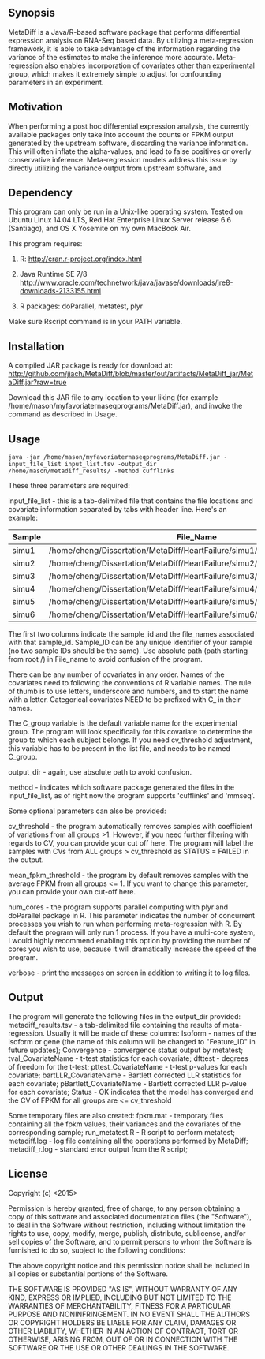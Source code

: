 ## Synopsis

MetaDiff is a Java/R-based software package that performs differential expression analysis on RNA-Seq based data.
By utilizing a meta-regression framework, it is able to take advantage of the information regarding the variance of the estimates to make the inference more accurate.
Meta-regression also enables incorporation of covariates other than experimental group, which makes it extremely simple to adjust for confounding parameters in an experiment.

## Motivation

When performing a post hoc differential expression analysis, the currently available packages only take into account the counts or FPKM output generated by the upstream software, discarding the variance information.
This will often inflate the alpha-values, and lead to false positives or overly conservative inference. Meta-regression models address this issue by directly utilizing the variance output from upstream software, and

## Dependency

This program can only be run in a Unix-like operating system.
Tested on Ubuntu Linux 14.04 LTS, Red Hat Enterprise Linux Server release 6.6 (Santiago), and OS X Yosemite on my own MacBook Air.

This program requires:

1. R:
http://cran.r-project.org/index.html

2. Java Runtime SE 7/8
http://www.oracle.com/technetwork/java/javase/downloads/jre8-downloads-2133155.html

3. R packages:
doParallel, metatest, plyr

Make sure Rscript command is in your PATH variable.


## Installation

A compiled JAR package is ready for download at:
http://github.com/jiach/MetaDiff/blob/master/out/artifacts/MetaDiff_jar/MetaDiff.jar?raw=true

Download this JAR file to any location to your liking (for example /home/mason/myfavoriaternaseqprograms/MetaDiff.jar), and invoke the command as described in Usage.

## Usage

`java -jar /home/mason/myfavoriaternaseqprograms/MetaDiff.jar -input_file_list input_list.tsv -output_dir /home/mason/metadiff_results/ -method cufflinks`

These three parameters are required:

input_file_list - this is a tab-delimited file that contains the file locations and covariate information separated by tabs with header line. Here's an example:

| Sample 	| File_Name                                                                   	| C_group 	| age 	| C_gender 	|
|--------	|-----------------------------------------------------------------------------	|---------	|-----	|----------	|
| simu1  	| /home/cheng/Dissertation/MetaDiff/HeartFailure/simu1/isoforms.fpkm_tracking 	| 0       	| 40  	| female   	|
| simu2  	| /home/cheng/Dissertation/MetaDiff/HeartFailure/simu2/isoforms.fpkm_tracking 	| 0       	| 38  	| male     	|
| simu3  	| /home/cheng/Dissertation/MetaDiff/HeartFailure/simu3/isoforms.fpkm_tracking 	| 0       	| 56  	| male     	|
| simu4  	| /home/cheng/Dissertation/MetaDiff/HeartFailure/simu4/isoforms.fpkm_tracking 	| 1       	| 52  	| male     	|
| simu5  	| /home/cheng/Dissertation/MetaDiff/HeartFailure/simu5/isoforms.fpkm_tracking 	| 1       	| 47  	| male     	|
| simu6  	| /home/cheng/Dissertation/MetaDiff/HeartFailure/simu6/isoforms.fpkm_tracking 	| 1       	| 41  	|          	|

The first two columns indicate the sample_id and the file_names associated with that sample_id. Sample_ID can be any unique identifier of your sample (no two sample IDs should be the same). 
Use absolute path (path starting from root /) in File_name to avoid confusion of the program.

There can be any number of covariates in any order. Names of the covariates need to following the conventions of R variable names. The rule of thumb is to use letters, underscore and numbers, and to start the name with a letter.
Categorical covariates NEED to be prefixed with C_ in their names.

The C_group variable is the default variable name for the experimental group. The program will look specifically for this covariate to determine the group to which each subject belongs. 
If you need cv_threshold adjustment, this variable has to be present in the list file, and needs to be named C_group.

output_dir - again, use absolute path to avoid confusion.

method - indicates which software package generated the files in the input_file_list, as of right now the program supports 'cufflinks' and 'mmseq'.


Some optional parameters can also be provided:

cv_threshold - the program automatically removes samples with coefficient of variations from all groups >1. However, if you need further filtering with regards to CV, you can provide your cut off here.
The program will label the samples with CVs from ALL groups > cv_threshold as STATUS = FAILED in the output.

mean_fpkm_threshold - the program by default removes samples with the average FPKM from all groups <= 1. If you want to change this parameter, you can provide your own cut-off here.

num_cores - the program supports parallel computing with plyr and doParallel package in R. This parameter indicates the number of concurrent processes you wish to run when performing meta-regression with R. By default the program will only run 1 process.
If you have a multi-core system, I would highly recommend enabling this option by providing the number of cores you wish to use, because it will dramatically increase the speed of the program.

verbose - print the messages on screen in addition to writing it to log files. 

## Output

The program will generate the following files in the output_dir provided:
metadiff_results.tsv - a tab-delimited file containing the results of meta-regression. Usually it will be made of these columns:
Isoform - names of the isoform or gene (the name of this column will be changed to "Feature_ID" in future updates);
Convergence - convergence status output by metatest;
tval_CovariateName - t-test statistics for each covariate;
dfttest - degrees of freedom for the t-test;
pttest_CovariateName - t-test p-values for each covariate;
bartLLR_CovariateName - Bartlett corrected LLR statistics for each covariate;
pBartlett_CovariateName - Bartlett corrected LLR p-value for each covariate;
Status - OK indicates that the model has converged and the CV of FPKM for all groups are <= cv_threshold


Some temporary files are also created:
fpkm.mat - temporary files containing all the fpkm values, their variances and the covariates of the corresponding sample;
run_metatest.R - R script to perform metatest;
metadiff.log - log file containing all the operations performed by MetaDiff;
metadiff_r.log - standard error output from the R script;

## License

Copyright (c) <2015> <Cheng Jia>

Permission is hereby granted, free of charge, to any person obtaining a copy of this software and associated documentation files (the "Software"), to deal in the Software without restriction, including without limitation the rights to use, copy, modify, merge, publish, distribute, sublicense, and/or sell copies of the Software, and to permit persons to whom the Software is furnished to do so, subject to the following conditions:

The above copyright notice and this permission notice shall be included in all copies or substantial portions of the Software.

THE SOFTWARE IS PROVIDED "AS IS", WITHOUT WARRANTY OF ANY KIND, EXPRESS OR IMPLIED, INCLUDING BUT NOT LIMITED TO THE WARRANTIES OF MERCHANTABILITY, FITNESS FOR A PARTICULAR PURPOSE AND NONINFRINGEMENT. IN NO EVENT SHALL THE AUTHORS OR COPYRIGHT HOLDERS BE LIABLE FOR ANY CLAIM, DAMAGES OR OTHER LIABILITY, WHETHER IN AN ACTION OF CONTRACT, TORT OR OTHERWISE, ARISING FROM, OUT OF OR IN CONNECTION WITH THE SOFTWARE OR THE USE OR OTHER DEALINGS IN THE SOFTWARE.

